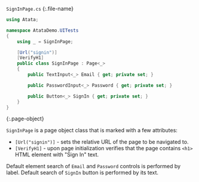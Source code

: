 `SignInPage.cs`
{:.file-name}

```cs
using Atata;

namespace AtataDemo.UITests
{
    using _ = SignInPage;

    [Url("signin")]
    [VerifyH1]
    public class SignInPage : Page<_>
    {
        public TextInput<_> Email { get; private set; }

        public PasswordInput<_> Password { get; private set; }

        public Button<_> SignIn { get; private set; }
    }
}
```
{:.page-object}

`SignInPage` is a page object class that is marked with a few attributes:

- `[Url("signin")]` - sets the relative URL of the page to be navigated to.
- `[VerifyH1]` - upon page initialization verifies that the page contains `<h1>` HTML element with "Sign In" text.

Default element search of `Email` and `Password` controls is performed by label.
Default search of `SignIn` button is performed by its text.